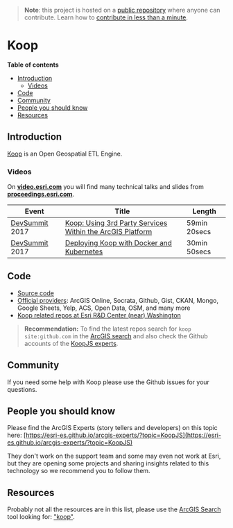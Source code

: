 > **Note**: this project is hosted on a [public repository](https://github.com/hhkaos/awesome-arcgis) where anyone can contribute. Learn how to [contribute in less than a minute](https://github.com/hhkaos/awesome-arcgis/blob/master/CONTRIBUTING.md#contributions).

# Koop
<!-- START doctoc generated TOC please keep comment here to allow auto update -->
<!-- DON'T EDIT THIS SECTION, INSTEAD RE-RUN doctoc TO UPDATE -->
**Table of contents**

- [Introduction](#introduction)
  - [Videos](#videos)
- [Code](#code)
- [Community](#community)
- [People you should know](#people-you-should-know)
- [Resources](#resources)

<!-- END doctoc generated TOC please keep comment here to allow auto update -->


## Introduction

[Koop](https://koopjs.github.io/) is an Open Geospatial ETL Engine.

### Videos
On [**video.esri.com**](http://video.esri.com/search/angular) you will find many technical talks and slides from [**proceedings.esri.com**](https://www.google.es/webhp?sourceid=chrome-instant&ion=1&espv=2&ie=UTF-8#q=site%3Aproceedings.esri.com%20angular).

|Event|Title|Length|
|---|---|---|
|[DevSummit](http://www.esri.com/events/devsummit) 2017|[Koop: Using 3rd Party Services Within the ArcGIS Platform](https://www.youtube.com/watch?v=NTSAvDUvRQM)|59min 20secs|
|[DevSummit](http://www.esri.com/events/devsummit) 2017|[Deploying Koop with Docker and Kubernetes](https://www.youtube.com/watch?v=a9P58niTSNM)|30min 50secs|


## Code

* [Source code](https://github.com/koopjs)
* [Official providers](https://github.com/koopjs?utf8=%E2%9C%93&q=provider&type=&language=): ArcGIS Online, Socrata, Github, Gist, CKAN, Mongo, Google Sheets, Yelp, ACS, Open Data, OSM, and many more
* [Koop related repos at Esri R&D Center (near) Washington](https://github.com/esridc?utf8=%E2%9C%93&q=koop&type=&language=)

> **Recommendation:** To find the latest repos search for `koop site:github.com` in the [ArcGIS search](https://esri-es.github.io/arcgis-search/?utm_source=awesome-arcgis&search=koop%20site:github.com) and also check the Github accounts of the [KoopJS experts](https://esri-es.github.io/arcgis-experts/?topic=KoopJS).

## Community

If you need some help with Koop please use the Github issues for your questions.

## People you should know

Please find the ArcGIS Experts (story tellers and developers) on this topic here: [https://esri-es.github.io/arcgis-experts/?topic=KoopJS](https://esri-es.github.io/arcgis-experts/?topic=KoopJS)

They don't work on the support team and some may even not work at Esri,
but they are opening some projects and sharing insights related to this
technology so we recommend you to follow them.

## Resources

Probably not all the resources are in this list, please use the [ArcGIS Search](https://esri-es.github.io/arcgis-search/) tool looking for: ["koop"](https://esri-es.github.io/arcgis-search/?search="koop"&utm_campaign=awesome-list&utm_source=awesome-list&utm_medium=page).



